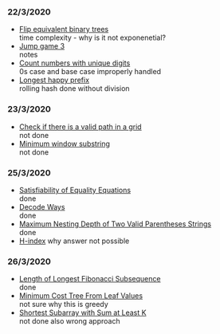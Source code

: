 ### 22/3/2020
- [Flip equivalent binary trees](https://leetcode.com/problems/flip-equivalent-binary-trees/)  
   time complexity - why is it not exponenetial?
- [Jump game 3](https://leetcode.com/problems/jump-game-iii/)  
   notes
- [Count numbers with unique digits](https://leetcode.com/problems/count-numbers-with-unique-digits/)  
   0s case and base case improperly handled
- [Longest happy prefix](https://leetcode.com/problems/longest-happy-prefix/)  
   rolling hash done without division  
### 23/3/2020
- [Check if there is a valid path in a grid](https://leetcode.com/problems/check-if-there-is-a-valid-path-in-a-grid/)  
   not done
- [Minimum window substring](https://leetcode.com/problems/minimum-window-substring/)  
   not done
### 25/3/2020
- [Satisfiability of Equality Equations](https://leetcode.com/problems/satisfiability-of-equality-equations/)  
   done   
- [Decode Ways](https://leetcode.com/problems/decode-ways/)  
   done   
- [Maximum Nesting Depth of Two Valid Parentheses Strings](https://leetcode.com/problems/maximum-nesting-depth-of-two-valid-parentheses-strings/)  
   done  
- [H-index](https://leetcode.com/problems/h-index/)
   why answer not possible
### 26/3/2020
- [Length of Longest Fibonacci Subsequence](https://leetcode.com/problems/length-of-longest-fibonacci-subsequence/)  
   done
- [Minimum Cost Tree From Leaf Values](https://leetcode.com/problems/minimum-cost-tree-from-leaf-values/)  
   not sure why this is greedy
- [Shortest Subarray with Sum at Least K](https://leetcode.com/problems/shortest-subarray-with-sum-at-least-k/)  
   not done also wrong approach
